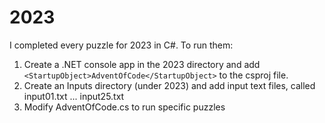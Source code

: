 # 2023
I completed every puzzle for 2023 in C#.
To run them:
1. Create a .NET console app in the 2023 directory and add `<StartupObject>AdventOfCode</StartupObject>` to the csproj file.
2. Create an Inputs directory (under 2023) and add input text files, called input01.txt ... input25.txt
3. Modify AdventOfCode.cs to run specific puzzles